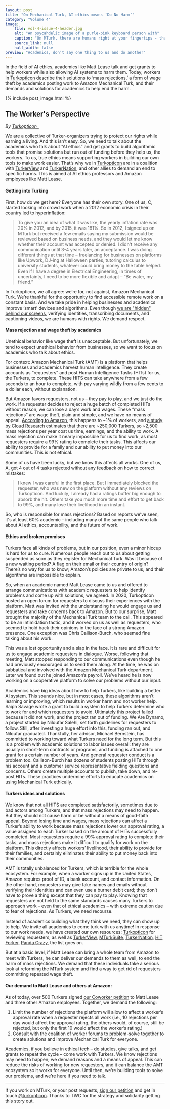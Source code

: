 ```yaml
---
layout: post
title: "On Mechanical Turk, AI ethics means ‘Do No Harm’"
category: "Volume 4"
image:
    file: vol-4-issue-4-header.jpg
    alt: "An psycahdelic image of a purle-pink keyboard person with"
    caption: "On MTurk, there are humans right at your fingertips - that’s us!"
    source_link: null
    half_width: false
preview: "Academics, don’t say one thing to us and do another"
---
```


In the field of AI ethics, academics like Matt Lease talk and get grants to help workers while also allowing AI systems to harm them. Today, workers in [Turkopticon](https://twitter.com/turkopticon) describe their solutions to ‘mass rejections,’ a form of wage theft by academics posting work to Amazon Mechanical Turk, and their demands and solutions for academics to help end the harm.

<!-- DO NOT remove the excerpt tag -->
<!--excerpt-->
<!-- remaining content goes below here -->

<!-- DO NOT remove the header image -->
{% include post_image.html %}

## The Worker's Perspective

_By [Turkopticon_](https://twitter.com/turkopticon)_

We are a collective of Turker-organizers trying to protect our rights while earning a living. And this isn’t easy. So, we need to talk about the academics who talk about “AI ethics” and get grants to build algorithmic tools that promise solutions but run out of funding before they help us, the workers. To us, true ethics means supporting workers in building our own tools to make work easier. That’s why we in [Turkopticon](https://turkopticon.net/) are in a coalition with [TurkerView](https://turkerview.com/) and [TurkerNation](https://www.reddit.com/r/TurkerNation/), and other allies to demand an end to specific harms. This is aimed at AI ethics professors and Amazon employees like Matt Lease.

#### Getting into Turking

First, how do we get here? Everyone has their own story. One of us, C, started looking into crowd work when a 2012 economic crisis in their country led to hyperinflation:
> To give you an idea of what it was like, the yearly inflation rate was 20% in 2012, and by 2015, it was 181%. So in 2012, I signed up on MTurk but received a few emails saying my submission would be reviewed based on business needs, and they would let me know whether their account was accepted or denied. I didn't receive any communication until 3-4 years later, an acceptance. I was doing different things at that time – freelancing for businesses on platforms like Upwork, DJ-ing at Halloween parties, tutoring calculus to university students, whatever could bring money to the table helped. Even if I have a degree in Electrical Engineering, in times of uncertainty, I need to be more flexible and adapt – “Be water, my friend.”

In Turkopticon, we all agree: we’re for, not against, Amazon Mechanical Turk. We’re thankful for the opportunity to find accessible remote work on a constant basis. And we take pride in helping businesses and academics improve ‘smart’ devices and algorithms. Even though [we are "hidden" behind our screens](https://news.techworkerscoalition.org/2021/03/09/issue-5/), verifying identities, transcribing documents, and captioning videos, we are humans with rights. We demand respect.

#### Mass rejection and wage theft by academics

Unethical behavior like wage theft is unacceptable. But unfortunately, we tend to expect unethical behavior from businesses, so we want to focus on academics who talk about ethics.

For context: Amazon Mechanical Turk (AMT) is a platform that helps businesses and academics harvest human intelligence. They create accounts as “requesters” and post Human Intelligence Tasks (HITs) for us, the Turkers, to complete. These HITS can take anywhere from a few seconds to an hour to complete, with pay varying wildly from a few cents to a dollar each, without explanation.

But Amazon favors requesters, not us – they pay to play, and we just do the work. If a requester decides to reject a huge batch of completed HITs without reason, we can lose a day’s work and wages. These “mass rejections” are wage theft, plain and simple, and we have no means of appeal. [According to Amazon](https://www.politico.eu/article/coronavirus-pandemic-worker-rights-amazon-uber-upwork/), this happens to ~1% of workers, and [a study by Cloud Research](https://www.cloudresearch.com/resources/blog/how-many-amazon-mturk-workers-are-there/) estimates that there are ~250,000 Turkers, so ~2,500 mass rejections per year cost us time, earnings, and the ability to work. A mass rejection can make it nearly impossible for us to find work, as most requesters require a 99% rating to complete their tasks. This affects our ability to provide for a family and our ability to put money into our communities. This is not ethical.

Some of us have been lucky, but we know this affects all works. One of us, A, got 4 out of 4 tasks rejected without any feedback on how to correct mistakes:
> I knew I was careful in the first place. But I immediately blocked the requester, who was new on the platform without any reviews on Turkopticon. And luckily, I already had a ratings buffer big enough to absorb the hit. Others take you much more time and effort to get back to 99%, and many lose their livelihood in an instant.

So, who is responsible for mass rejections? Based on reports we’ve seen, it's at least 60% academic – including many of the same people who talk about AI ethics, accountability, and the future of work.

#### Ethics and broken promises

Turkers face all kinds of problems, but in our position, even a minor hiccup is hard for us to cure. Numerous people reach out to us about getting suspended as soon as they register for Mechanical Turk. Was it because of a new waiting period? A flag on their email or their country of origin? There’s no way for us to know; Amazon’s policies are private to us, and their algorithms are impossible to explain.

So, when an academic named Matt Lease came to us and offered to arrange communications with academic requesters to help identify problems and come up with solutions, we agreed. In 2020, Turkopticon hosted an open forum for requesters to discuss their experiences with the platform. Matt was invited with the understanding he would engage us and requesters and take concerns back to Amazon. But to our surprise, Matt brought the majority of the Mechanical Turk team to the call. This appeared to be an intimidation tactic, and it worked on us as well as requesters, who seemed to hold back their opinions in the face of a strong Amazon presence. One exception was Chris Callison-Burch, who seemed fine talking about his work. 

This was a lost opportunity and a slap in the face. It is rare and difficult for us to engage academic requesters in dialogue. Worse, following that meeting, Matt stopped responding to our communications even though he had previously encouraged us to send them along. At the time, he was on sabbatical and involved with the Amazon Mechanical Turk department. Later we found out he joined Amazon’s payroll. We’ve heard he is now working on a cooperative platform to solve our problems without our input. 

Academics have big ideas about how to help Turkers, like building a better AI system. This sounds nice, but in most cases, these algorithms aren’t learning or improving, which results in worker harm and not worker help. Saiph Savage wrote a grant to build a system to help Turkers determine who to work for and which requesters to avoid. Ultimately this project failed because it did not work, and the project ran out of funding. We Are Dynamo, a project started by Niloufar Salehi, set forth guidelines for requesters to follow. Still, after investing a huge effort into this, funding ran out, and Niloufar graduated. Thankfully, her advisor, Michael Bernstein, has committed to working toward what Turkers need for the long term. But this is a problem with academic solutions to labor issues overall: they are usually in short-term contracts or programs, and funding is attached to one grant for a certain number of years. And general requester conduct is a problem too. Callison-Burch has dozens of students posting HITs through his account and a customer service representative fielding questions and concerns. Others create multiple accounts to publish, take down, and re-post HITs. These practices undermine efforts to educate academics on using Mechanical Turk ethically.

#### Turkers ideas and solutions

We know that not all HITS are completed satisfactorily, sometimes due to bad actors among Turkers, and that mass rejections may need to happen. But they should not cause harm or be without a means of good-faith appeal. Beyond losing time and wages, mass rejections can affect a Turker’s ability to work because mass rejections lower our approval rating, a value assigned to each Turker based on the amount of HITs successfully completed. Most requesters require a 99% approval rating to complete their tasks, and mass rejections make it difficult to qualify for work on the platform. This directly affects workers’ livelihood, their ability to provide for their families, and certainly eliminates their ability to put money back into their communities.  

AMT is totally unbalanced for Turkers, which is terrible for the whole ecosystem. For example, when a worker signs up in the United States, Amazon requires proof of ID, a bank account, and contact information. On the other hand, requesters may give fake names and emails without verifying their identities and can even use a burner debit card; they don’t have to prove a thing except that they can pay to play. Knowing that requesters are not held to the same standards causes many Turkers to approach work – even that of ethical academics – with extreme caution due to fear of rejections. As Turkers, we need recourse. 

Instead of academics building what they think we need, they can show up to help. We invite all academics to come turk with us anytime! In response to our work needs, we have created our own resources: [Turkopticon](https://turkopticon.net/requesters) for reviewing requesters, as well as [TurkerView](https://turkerview.com/), [MTurkSuite](https://github.com/Kadauchi/mturk-suite), [TurkerNation](https://www.reddit.com/r/TurkerNation/), [HIT Forker](https://greasyfork.org/en/scripts/36368-hit-forker), [Panda Crazy](https://github.com/JohnnyRS/PandaCrazy-Max), the list goes on. 

But at a basic level, if Matt Lease can bring a whole team from Amazon to meet with Turkers, he can deliver our demands to them as well, to end the harm of mass rejections. We demand that these individuals take a serious look at reforming the MTurk system and find a way to get rid of requesters committing repeated wage theft. 

#### Our demand to Matt Lease and others at Amazon:

As of today, over 500 Turkers signed [our Coworker petition](https://www.coworker.org/petitions/end-the-harm-of-mass-rejections) to Matt Lease and three other Amazon employees. Together, we demand the following:
1. Limit the number of rejections the platform will allow to affect a worker’s approval rate when a requester rejects all work (i.e., 10 rejections per day would affect the approval rating, the others would, of course, still be rejected, but only the first 10 would affect the worker’s rating.)
2. Consult with the coalition of worker forums to problem-solve together to create solutions and improve Mechanical Turk for everyone.

Academics, if you believe in ethical tech – do studies, give talks, and get grants to repeat the cycle – come work with Turkers. We know rejections may need to happen; we demand reasons and a means of appeal. This can reduce the risks of working for new requesters, and it can balance the AMT ecosystem so it works for everyone. Until then, we’re building tools to solve our problems, and we’re here if you need to talk.

<hr>

If you work on MTurk, or your post requests, [sign our petition](https://www.coworker.org/petitions/end-the-harm-of-mass-rejections) and get in touch [@turkopticon](https://twitter.com/turkopticon). Thanks to TWC for the strategy and solidarity getting this story out.
